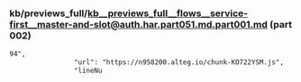 ### kb/previews_full/kb__previews_full__flows__service-first__master-and-slot@auth.har.part051.md.part001.md (part 002)

```md
94",
                "url": "https://n958200.alteg.io/chunk-KO722YSM.js",
                "lineNu
```

```
